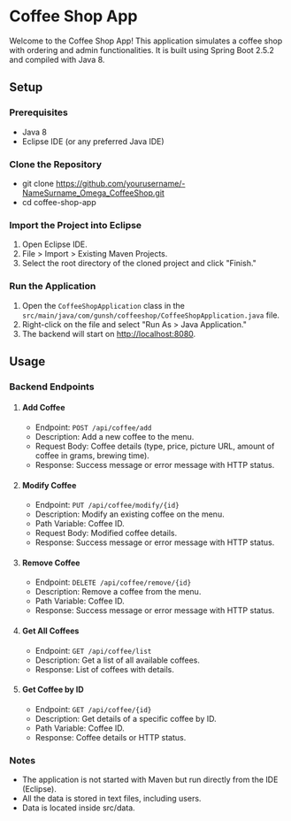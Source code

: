 # Coffee Shop App

Welcome to the Coffee Shop App! This application simulates a coffee shop with ordering and admin functionalities. It is built using Spring Boot 2.5.2 and compiled with Java 8.

## Setup

### Prerequisites

*   Java 8
*   Eclipse IDE (or any preferred Java IDE)

### Clone the Repository

*   git clone https://github.com/yourusername/-NameSurname_Omega_CoffeeShop.git 
*   cd coffee-shop-app

### Import the Project into Eclipse

1.  Open Eclipse IDE.
2.  File > Import > Existing Maven Projects.
3.  Select the root directory of the cloned project and click "Finish."

### Run the Application

1.  Open the `CoffeeShopApplication` class in the `src/main/java/com/gunsh/coffeeshop/CoffeeShopApplication.java` file.
2.  Right-click on the file and select "Run As > Java Application."
3.  The backend will start on [http://localhost:8080](http://localhost:8080).

## Usage

### Backend Endpoints

1.  #### Add Coffee

    *   Endpoint: `POST /api/coffee/add`
    *   Description: Add a new coffee to the menu.
    *   Request Body: Coffee details (type, price, picture URL, amount of coffee in grams, brewing time).
    *   Response: Success message or error message with HTTP status.
2.  #### Modify Coffee

    *   Endpoint: `PUT /api/coffee/modify/{id}`
    *   Description: Modify an existing coffee on the menu.
    *   Path Variable: Coffee ID.
    *   Request Body: Modified coffee details.
    *   Response: Success message or error message with HTTP status.
3.  #### Remove Coffee

    *   Endpoint: `DELETE /api/coffee/remove/{id}`
    *   Description: Remove a coffee from the menu.
    *   Path Variable: Coffee ID.
    *   Response: Success message or error message with HTTP status.
4.  #### Get All Coffees

    *   Endpoint: `GET /api/coffee/list`
    *   Description: Get a list of all available coffees.
    *   Response: List of coffees with details.
5.  #### Get Coffee by ID

    *   Endpoint: `GET /api/coffee/{id}`
    *   Description: Get details of a specific coffee by ID.
    *   Path Variable: Coffee ID.
    *   Response: Coffee details or HTTP status.

### Notes

*   The application is not started with Maven but run directly from the IDE (Eclipse).
*   All the data is stored in text files, including users.
*   Data is located inside src/data.